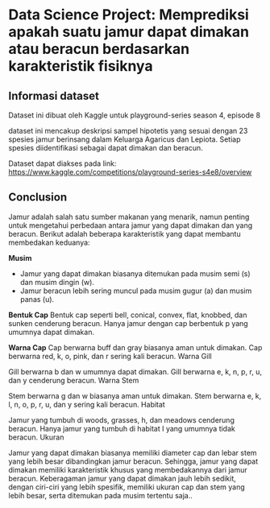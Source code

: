 # Data Science Project: Memprediksi apakah suatu jamur dapat dimakan atau beracun berdasarkan karakteristik fisiknya

## Informasi dataset
Dataset ini dibuat oleh Kaggle untuk playground-series season 4, episode 8

dataset ini mencakup deskripsi sampel hipotetis yang sesuai dengan 23 spesies jamur berinsang dalam Keluarga Agaricus dan Lepiota. Setiap spesies diidentifikasi sebagai dapat dimakan dan beracun. 

Dataset dapat diakses pada link: https://www.kaggle.com/competitions/playground-series-s4e8/overview

## Conclusion
Jamur adalah salah satu sumber makanan yang menarik, namun penting untuk mengetahui perbedaan antara jamur yang dapat dimakan dan yang beracun. Berikut adalah beberapa karakteristik yang dapat membantu membedakan keduanya:

**Musim**
- Jamur yang dapat dimakan biasanya ditemukan pada musim semi (s) dan musim dingin (w).
- Jamur beracun lebih sering muncul pada musim gugur (a) dan musim panas (u).

**Bentuk Cap**
Bentuk cap seperti bell, conical, convex, flat, knobbed, dan sunken cenderung beracun.
Hanya jamur dengan cap berbentuk p yang umumnya dapat dimakan.

**Warna Cap**
Cap berwarna buff dan gray biasanya aman untuk dimakan.
Cap berwarna red, k, o, pink, dan r sering kali beracun.
Warna Gill

Gill berwarna b dan w umumnya dapat dimakan.
Gill berwarna e, k, n, p, r, u, dan y cenderung beracun.
Warna Stem

Stem berwarna g dan w biasanya aman untuk dimakan.
Stem berwarna e, k, l, n, o, p, r, u, dan y sering kali beracun.
Habitat

Jamur yang tumbuh di woods, grasses, h, dan meadows cenderung beracun.
Hanya jamur yang tumbuh di habitat I yang umumnya tidak beracun.
Ukuran

Jamur yang dapat dimakan biasanya memiliki diameter cap dan lebar stem yang lebih besar dibandingkan jamur beracun.
Sehingga, jamur yang dapat dimakan memiliki karakteristik khusus yang membedakannya dari jamur beracun. Keberagaman jamur yang dapat dimakan jauh lebih sedikit, dengan ciri-ciri yang lebih spesifik, memiliki ukuran cap dan stem yang lebih besar, serta ditemukan pada musim tertentu saja..

